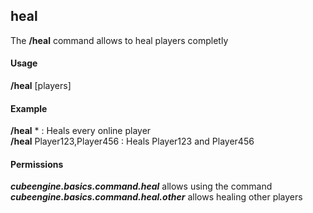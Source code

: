 ## heal ##
The **/heal** command allows to heal players completly

#### Usage ####
**/heal** [players]

#### Example ####
**/heal** * : Heals every online player  
**/heal** Player123,Player456 : Heals Player123 and Player456

#### Permissions ####
***cubeengine.basics.command.heal*** allows using the command
***cubeengine.basics.command.heal.other*** allows healing other players
